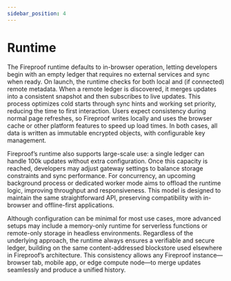 ```yaml
---
sidebar_position: 4
---
```

# Runtime

The Fireproof runtime defaults to in-browser operation, letting developers begin with an empty ledger that requires no external services and sync when ready. On launch, the runtime checks for both local and (if connected) remote metadata. When a remote ledger is discovered, it merges updates into a consistent snapshot and then subscribes to live updates. This process optimizes cold starts through sync hints and working set priority, reducing the time to first interaction. Users expect consistency during normal page refreshes, so Fireproof writes locally and uses the browser cache or other platform features to speed up load times. In both cases, all data is written as immutable encrypted objects, with configurable key management.

Fireproof’s runtime also supports large-scale use: a single ledger can handle 100k updates without extra configuration. Once this capacity is reached, developers may adjust gateway settings to balance storage constraints and sync performance. For concurrency, an upcoming background process or dedicated worker mode aims to offload the runtime logic, improving throughput and responsiveness. This model is designed to maintain the same straightforward API, preserving compatibility with in-browser and offline-first applications.

Although configuration can be minimal for most use cases, more advanced setups may include a memory-only runtime for serverless functions or remote-only storage in headless environments. Regardless of the underlying approach, the runtime always ensures a verifiable and secure ledger, building on the same content-addressed blockstore used elsewhere in Fireproof’s architecture. This consistency allows any Fireproof instance—browser tab, mobile app, or edge compute node—to merge updates seamlessly and produce a unified history.
